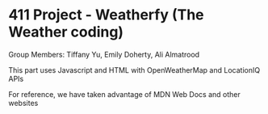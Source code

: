 # 411 Project - Weatherfy (The Weather coding)
Group Members: Tiffany Yu, Emily Doherty, Ali Almatrood

This part uses Javascript and HTML with OpenWeatherMap and LocationIQ APIs

For reference, we have taken advantage of MDN Web Docs and other websites
